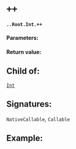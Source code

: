# `++`

#### `..Root.Int.++`

#### Parameters:

#### Return value:

## Child of:

[`Int`](docs..Root.Int.md)

## Signatures:

`NativeCallable`, `Callable`



## Example:

